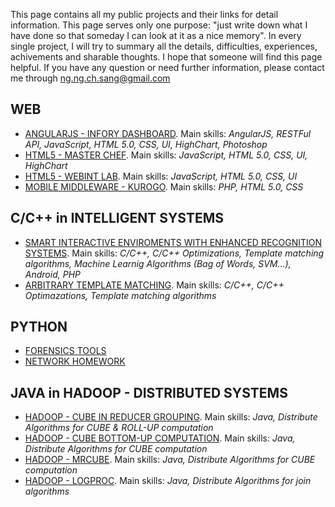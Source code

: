 This page contains all my public projects and their links for detail information. This page serves only one purpose: "just write down what I have done so that someday I can look at it as a nice memory". In every single project, I will try to summary all the details, difficulties, experiences, achivements and sharable thoughts. I hope that someone will find this page helpful. If you have any question or need further information, please contact me through [ng.ng.ch.sang@gmail.com](mailto:ng.ng.ch.sang@gmail.com)

WEB
-----------------
- [ANGULARJS - INFORY DASHBOARD](http://nncsang.github.io/Infory-Dashboard/). Main skills: _AngularJS, RESTFul API, JavaScript, HTML 5.0, CSS, UI, HighChart, Photoshop_
- [HTML5 - MASTER CHEF](http://nncsang.github.io/Web-HTM5-MasterChef/). Main skills: _JavaScript, HTML 5.0, CSS, UI, HighChart_
- [HTML5 - WEBINT LAB](http://nncsang.github.io/Web-HTML5-Lab/). Main skills: _JavaScript, HTML 5.0, CSS, UI_
- [MOBILE MIDDLEWARE - KUROGO](http://nncsang.github.io/Kurogo/). Main skills: _PHP, HTML 5.0, CSS_

C/C++ in INTELLIGENT SYSTEMS 
-----------------
- [SMART INTERACTIVE ENVIROMENTS WITH ENHANCED RECOGNITION SYSTEMS](http://nncsang.github.io/Smart-Interactive-Enviroments-with-Enhanced-Recogniztion-Systems/). Main skills: _C/C++, C/C++ Optimizations, Template matching algorithms, Machine Learnig Algorithms (Bag of Words, SVM...), Android, PHP_
- [ARBITRARY TEMPLATE MATCHING](http://nncsang.github.io/Arbitrary-Template-Matching/). Main skills: _C/C++, C/C++ Optimazations, Template matching algorithms_

PYTHON
-----------------
- [FORENSICS TOOLS](http://nncsang.github.io/Forensics-Tools/)
- [NETWORK HOMEWORK](http://nncsang.github.io/Network-Homework/)

JAVA in HADOOP - DISTRIBUTED SYSTEMS
-----------------
- [HADOOP - CUBE IN REDUCER GROUPING](http://nncsang.github.io/Hadoop-Cube-In-Reducer-Grouping/). Main skills: _Java, Distribute Algorithms for CUBE & ROLL-UP computation_
- [HADOOP - CUBE BOTTOM-UP COMPUTATION](http://nncsang.github.io/Hadoop-Cube-Bottom-Up-Computation/). Main skills: _Java, Distribute Algorithms for CUBE computation_
- [HADOOP - MRCUBE](http://nncsang.github.io/Hadoop-Cube-MRCube/). Main skills: _Java, Distribute Algorithms for CUBE computation_
- [HADOOP - LOGPROC](http://nncsang.github.io/Hadoop-LogProc/). Main skills: _Java, Distribute Algorithms for join algorithms_
